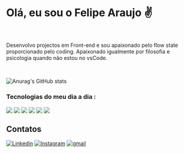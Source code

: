 # Olá, eu sou o Felipe Araujo ✌️

<br>

Desenvolvo projectos em Front-end e sou apaixonado pelo flow state proporcionado pelo coding. Apaixonado igualmente por filosofia e psicologia quando não estou no vsCode.

<br>

![Anurag's GitHub stats](https://github-readme-stats.vercel.app/api?username=Zigotopia&show_icons=true&theme=radical)

### Tecnologias do meu dia a dia :

<div style="display: inline-block">
<img src="https://img.shields.io/badge/HTML5-E34F26?style=for-the-badge&logo=html5&logoColor=white"  align ="center" >
<img src="https://img.shields.io/badge/CSS3-1572B6?style=for-the-badge&logo=css3&logoColor=white"  align ="center" >
<img src="https://img.shields.io/badge/Sass-CC6699?style=for-the-badge&logo=sass&logoColor=white"  align ="center" >
<img src="https://img.shields.io/badge/JavaScript-F7DF1E?style=for-the-badge&logo=javascript&logoColor=black"  align ="center" >
<img src="https://img.shields.io/badge/TypeScript-007ACC?style=for-the-badge&logo=typescript&logoColor=white"  align ="center" >
<img src=" 	https://img.shields.io/badge/React-20232A?style=for-the-badge&logo=react&logoColor=61DAFB"  align ="center" >


</div>

<br>

## Contatos

[![Linkedin](https://img.shields.io/badge/LinkedIn-0077B5?style=for-the-badge&logo=linkedin&logoColor=white)](https://www.linkedin.com/in/zigotopia/)
[![Instagram](https://img.shields.io/badge/Instagram-E4405F?style=for-the-badge&logo=instagram&logoColor=white)](https://www.instagram.com/zigotopia)
[![gmail](https://img.shields.io/badge/Gmail-D14836?style=for-the-badge&logo=gmail&logoColor=white)](felipe.lamperouge@gmail.com)


